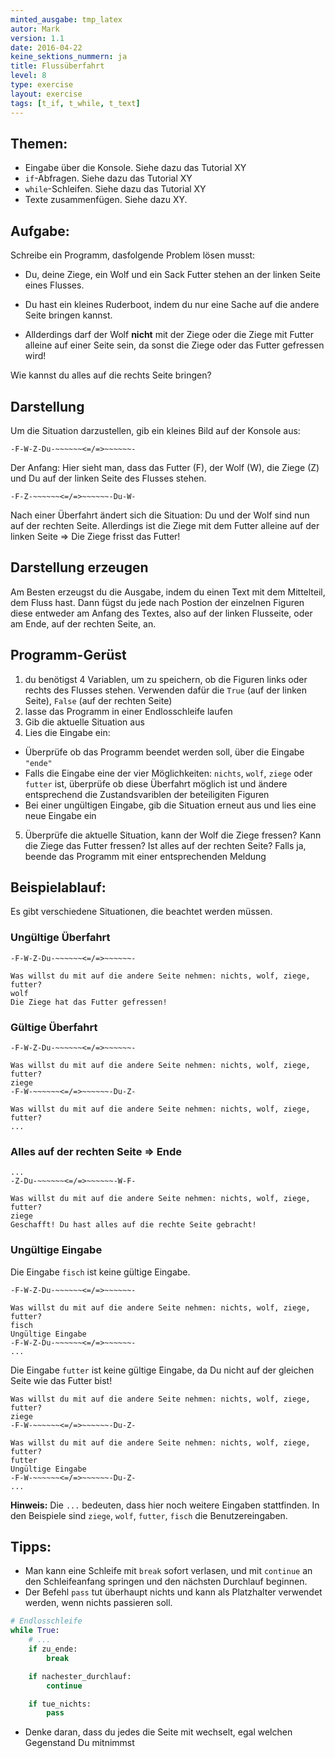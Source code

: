 ```yaml
---
minted_ausgabe: tmp_latex
autor: Mark  
version: 1.1  
date: 2016-04-22  
keine_sektions_nummern: ja  
title: Flussüberfahrt
level: 8
type: exercise
layout: exercise
tags: [t_if, t_while, t_text]
---
```


## Themen:

- Eingabe über die Konsole. Siehe dazu das Tutorial XY
- `if`-Abfragen. Siehe dazu das Tutorial XY
- `while`-Schleifen. Siehe dazu das Tutorial XY
- Texte zusammenfügen. Siehe dazu XY.

## Aufgabe:

Schreibe ein Programm, dasfolgende Problem lösen musst:

- Du, deine Ziege, ein Wolf und ein Sack Futter stehen an der linken Seite eines Flusses.

- Du hast ein kleines Ruderboot, indem du nur eine Sache auf die andere Seite bringen kannst.  

- Allderdings darf der Wolf **nicht** mit der Ziege oder die Ziege mit Futter alleine auf einer Seite sein, da sonst die Ziege oder das Futter gefressen wird!  

Wie kannst du alles auf die rechts Seite bringen?

## Darstellung

Um die Situation darzustellen, gib ein kleines Bild auf der Konsole aus:

```text
-F-W-Z-Du-~~~~~~<=/=>~~~~~~-
```

Der Anfang: Hier sieht man, dass das Futter (F), der Wolf (W), die Ziege (Z) und Du auf der
linken Seite des Flusses stehen.

```text
-F-Z-~~~~~~<=/=>~~~~~~-Du-W-
```

Nach einer Überfahrt ändert sich die Situation: Du und der Wolf sind nun auf der rechten Seite. Allerdings ist die Ziege mit dem Futter alleine auf der linken Seite => Die Ziege frisst das Futter!

## Darstellung erzeugen

Am Besten erzeugst du die Ausgabe, indem du einen Text mit dem Mittelteil, dem Fluss hast. Dann fügst du jede nach Postion der einzelnen Figuren diese entweder am
Anfang des Textes, also auf der linken Flusseite, oder am Ende, auf der rechten Seite, an.

## Programm-Gerüst

1. du benötigst 4 Variablen, um zu speichern, ob die Figuren links oder rechts des Flusses stehen. Verwenden dafür die `True` (auf der linken Seite), `False` (auf der rechten Seite)
2. lasse das Programm in einer Endlosschleife laufen
3. Gib die aktuelle Situation aus
4. Lies die Eingabe ein:
  - Überprüfe ob das Programm beendet werden soll, über die Eingabe `"ende"`
  - Falls die Eingabe eine der vier Möglichkeiten: `nichts`, `wolf`, `ziege` oder `futter` ist, überprüfe ob diese Überfahrt möglich ist und ändere entsprechend die Zustandsvariblen der beteiligiten Figuren
  - Bei einer ungültigen Eingabe, gib die Situation erneut aus und lies eine neue Eingabe ein
5. Überprüfe die aktuelle Situation, kann der Wolf die Ziege fressen? Kann die Ziege das Futter fressen? Ist alles auf der rechten Seite? Falls ja, beende das Programm mit einer entsprechenden Meldung

## Beispielablauf:

Es gibt verschiedene Situationen, die beachtet werden müssen.

### Ungültige Überfahrt

```text
-F-W-Z-Du-~~~~~~<=/=>~~~~~~-

Was willst du mit auf die andere Seite nehmen: nichts, wolf, ziege, futter?
wolf
Die Ziege hat das Futter gefressen!
```

### Gültige Überfahrt

```text
-F-W-Z-Du-~~~~~~<=/=>~~~~~~-

Was willst du mit auf die andere Seite nehmen: nichts, wolf, ziege, futter?
ziege
-F-W-~~~~~~<=/=>~~~~~~-Du-Z-

Was willst du mit auf die andere Seite nehmen: nichts, wolf, ziege, futter?
...
```

### Alles auf der rechten Seite => Ende

```text
...
-Z-Du-~~~~~~<=/=>~~~~~~-W-F-

Was willst du mit auf die andere Seite nehmen: nichts, wolf, ziege, futter?
ziege
Geschafft! Du hast alles auf die rechte Seite gebracht!
```

### Ungültige Eingabe

Die Eingabe `fisch` ist keine gültige Eingabe.

```text
-F-W-Z-Du-~~~~~~<=/=>~~~~~~-

Was willst du mit auf die andere Seite nehmen: nichts, wolf, ziege, futter?
fisch
Ungültige Eingabe
-F-W-Z-Du-~~~~~~<=/=>~~~~~~-
...
```

Die Eingabe `futter` ist keine gültige Eingabe, da Du nicht auf der gleichen Seite wie das Futter bist!

```text
Was willst du mit auf die andere Seite nehmen: nichts, wolf, ziege, futter?
ziege
-F-W-~~~~~~<=/=>~~~~~~-Du-Z-

Was willst du mit auf die andere Seite nehmen: nichts, wolf, ziege, futter?
futter
Ungültige Eingabe
-F-W-~~~~~~<=/=>~~~~~~-Du-Z-
...
```

**Hinweis:** Die `...` bedeuten, dass hier noch weitere Eingaben stattfinden. In den Beispiele sind `ziege`, `wolf`, `futter`, `fisch` die Benutzereingaben.

## Tipps:

- Man kann eine Schleife mit `break` sofort verlasen, und mit `continue` an den Schleifeanfang springen und den nächsten Durchlauf beginnen.
- Der Befehl `pass` tut überhaupt nichts und kann als Platzhalter verwendet werden, wenn nichts passieren soll.

```python
# Endlosschleife
while True:
    # ...
    if zu_ende:
        break

    if nachester_durchlauf:
        continue

    if tue_nichts:
        pass

```

- Denke daran, dass du jedes die Seite mit wechselt, egal welchen Gegenstand Du mitnimmst
